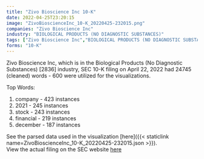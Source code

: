 ```yaml
---
title: "Zivo Bioscience Inc 10-K"
date: 2022-04-25T23:20:15
image: "ZivoBioscienceInc_10-K_20220425-232015.png"
companies: "Zivo Bioscience Inc"
industry: "BIOLOGICAL PRODUCTS (NO DIAGNOSTIC SUBSTANCES)"
tags: ["Zivo Bioscience Inc","BIOLOGICAL PRODUCTS (NO DIAGNOSTIC SUBSTANCES)","04-22-2022","10-K"]
forms: "10-K"
---
```

Zivo Bioscience Inc, which is in the Biological Products (No Diagnostic Substances) [2836] industry, SEC 10-K filing on April 22, 2022 had 24745 (cleaned) words - 600 were utilized for the visualizations.

Top Words:
1. company - 423 instances
2. 2021 - 245 instances
3. stock - 243 instances
4. financial - 219 instances
5. december - 187 instances


See the parsed data used in the visualization [here]({{< staticlink name=ZivoBioscienceInc_10-K_20220425-232015.json >}}).  
View the actual filing on the SEC website [here](https://www.sec.gov/Archives/edgar/data/1101026/0001654954-22-005298.txt)